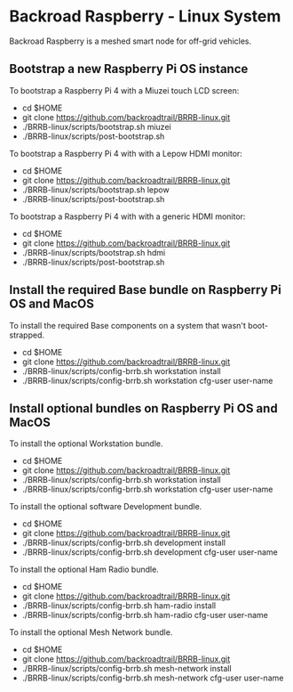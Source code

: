 # Backroad Raspberry - Linux System
Backroad Raspberry is a meshed smart node for off-grid vehicles.

## Bootstrap a new Raspberry Pi OS instance

To bootstrap a Raspberry Pi 4 with a Miuzei touch LCD screen:
  * cd $HOME
  * git clone https://github.com/backroadtrail/BRRB-linux.git
  * ./BRRB-linux/scripts/bootstrap.sh miuzei
  * ./BRRB-linux/scripts/post-bootstrap.sh

To bootstrap a Raspberry Pi 4 with with a Lepow HDMI monitor:
  * cd $HOME
  * git clone https://github.com/backroadtrail/BRRB-linux.git
  * ./BRRB-linux/scripts/bootstrap.sh lepow
  * ./BRRB-linux/scripts/post-bootstrap.sh

To bootstrap a Raspberry Pi 4 with with a generic HDMI monitor:
  * cd $HOME
  * git clone https://github.com/backroadtrail/BRRB-linux.git
  * ./BRRB-linux/scripts/bootstrap.sh hdmi
  * ./BRRB-linux/scripts/post-bootstrap.sh

## Install the required Base bundle on Raspberry Pi OS and MacOS

To install the required Base components on a system that wasn't boot-strapped.
  * cd $HOME
  * git clone https://github.com/backroadtrail/BRRB-linux.git
  * ./BRRB-linux/scripts/config-brrb.sh workstation install
  * ./BRRB-linux/scripts/config-brrb.sh workstation cfg-user user-name


## Install optional bundles on Raspberry Pi OS and MacOS

To install the optional Workstation bundle.
  * cd $HOME
  * git clone https://github.com/backroadtrail/BRRB-linux.git
  * ./BRRB-linux/scripts/config-brrb.sh workstation install
  * ./BRRB-linux/scripts/config-brrb.sh workstation cfg-user user-name

To install the optional software Development bundle.
  * cd $HOME
  * git clone https://github.com/backroadtrail/BRRB-linux.git
  * ./BRRB-linux/scripts/config-brrb.sh development install
  * ./BRRB-linux/scripts/config-brrb.sh development cfg-user user-name

To install the optional Ham Radio bundle.
  * cd $HOME
  * git clone https://github.com/backroadtrail/BRRB-linux.git
  * ./BRRB-linux/scripts/config-brrb.sh ham-radio install
  * ./BRRB-linux/scripts/config-brrb.sh ham-radio cfg-user user-name

To install the optional Mesh Network bundle.
  * cd $HOME
  * git clone https://github.com/backroadtrail/BRRB-linux.git
  * ./BRRB-linux/scripts/config-brrb.sh mesh-network install
  * ./BRRB-linux/scripts/config-brrb.sh mesh-network cfg-user user-name
